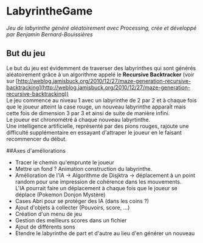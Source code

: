 # LabyrintheGame

*Jeu de labyrinthe généré aléatoirement avec Processing, crée et développé par Benjamin Bernard-Bouissières*

## But du jeu

Le but du jeu est évidemment de traverser des labyrinthes qui sont générés aléatoirement grâce à un algorithme appelé le __Recursive Backtracker__ (voir sur [http://weblog.jamisbuck.org/2010/12/27/maze-generation-recursive-backtracking](http://weblog.jamisbuck.org/2010/12/27/maze-generation-recursive-backtracking))  
Le jeu commence au niveau 1 avec un labyrinthe de 2 par 2 et à chaque fois que le joueur atteint la case rouge, un nouveau labyrinthe apparaît mais cette fois de dimension 3 par 3 et ainsi de suite de manière infini.  
Le joueur est chronométré à chaque nouveau labyrtinthe.  
Une intelligence artificielle, représenté par des pions rouges, rajoute une difficulté supplémentaire en essayant d'attraper le joueur en le faisant recommencer du début.  

##Axes d'améliorations

* Tracer le chemin qu'emprunte le joueur
* Mettre un fond ? Animation construction du labyrinthe.
* Amélioration de l'IA -> Algorithme de Disjktra -> déplacement à un point random pour une impression de cohérence dans les mouvements.  
L'IA pourrait faire un déplacement à chaque fois que le joueur se déplace (Pokemon Donjon Mystère)
* Cases Abri pour se protéger des IA (dans les coins ?)
* Ajout d'objets à collecter (Pouvoirs, score, ...)
* Création d'un menu de jeu
* Gestion des meilleurs scores dans un fichier
* Ajout de différents sons
* Etendre le labyrinthe de part et d'autre au lieu d'en générer un nouveau
